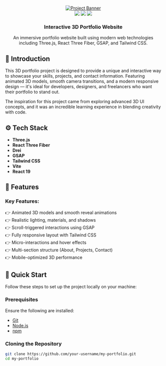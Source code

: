 <div align="center">
  <br />
  <a href="https://www.youtube.com/watch?v=E-fdPfRxkzQ" target="_blank">
    <img src="public/images/readme.png" alt="Project Banner">
  </a>
  <br />

  <div>
    <img src="https://img.shields.io/badge/-Three.js-black?style=for-the-badge&logo=three.js&logoColor=white" />
    <img src="https://img.shields.io/badge/-GSAP-88CE02?style=for-the-badge&logo=greensock&logoColor=white" />
    <img src="https://img.shields.io/badge/-Tailwind_CSS-38B2AC?style=for-the-badge&logo=tailwind-css&logoColor=white" />
  </div>

  <h3 align="center">Interactive 3D Portfolio Website</h3>

  <div align="center">
    An immersive portfolio website built using modern web technologies including Three.js, React Three Fiber, GSAP, and Tailwind CSS.
  </div>
</div>



## <a name="introduction">🤖 Introduction</a>

This 3D portfolio project is designed to provide a unique and interactive way to showcase your skills, projects, and contact information. Featuring animated 3D models, smooth camera transitions, and a modern responsive design — it's ideal for developers, designers, and freelancers who want their portfolio to stand out.

The inspiration for this project came from exploring advanced 3D UI concepts, and it was an incredible learning experience in blending creativity with code.

## <a name="tech-stack">⚙️ Tech Stack</a>

- **Three.js**
- **React Three Fiber**
- **Drei**
- **GSAP**
- **Tailwind CSS**
- **Vite**
- **React 19**

## <a name="features">🔋 Features</a>

### Key Features:

👉 Animated 3D models and smooth reveal animations  
👉 Realistic lighting, materials, and shadows  
👉 Scroll-triggered interactions using GSAP  
👉 Fully responsive layout with Tailwind CSS  
👉 Micro-interactions and hover effects  
👉 Multi-section structure (About, Projects, Contact)  
👉 Mobile-optimized 3D performance

## <a name="quick-start">🤸 Quick Start</a>

Follow these steps to set up the project locally on your machine:

### **Prerequisites**

Ensure the following are installed:

- [Git](https://git-scm.com/)
- [Node.js](https://nodejs.org/)
- [npm](https://www.npmjs.com/)

### **Cloning the Repository**

```bash
git clone https://github.com/your-username/my-portfolio.git
cd my-portfolio
